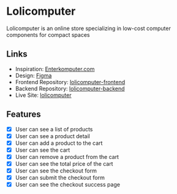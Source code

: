# Lolicomputer

Lolicomputer is an online store specializing in low-cost computer components for compact spaces

## Links

- Inspiration: [Enterkomputer.com](https://enterkomputer.com/)
- Design: [Figma](https://www.figma.com/design/tXNjjiiYFAKH75k45uRHUK/lolicomputer?node-id=0-1&t=Li3bYntI9M3t98YQ-1)
- Frontend Repository: [lolicomputer-frontend](https://github.com/henhenmuldani/lolicomputer-frontend)
- Backend Repository: [lolicomputer-backend](https://github.com/henhenmuldani/lolicomputer-backend)
- Live Site: [lolicomputer](https://lolicomputer.henhenmuldani.com/)

## Features

- [x] User can see a list of products
- [x] User can see a product detail
- [x] User can add a product to the cart
- [x] User can see the cart
- [x] User can remove a product from the cart
- [x] User can see the total price of the cart
- [x] User can see the checkout form
- [x] User can submit the checkout form
- [x] User can see the checkout success page
